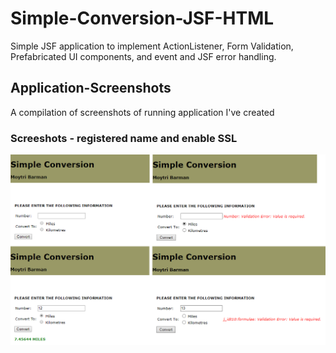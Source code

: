 # Simple-Conversion-JSF-HTML
Simple JSF application to implement ActionListener, Form Validation, Prefabricated UI components, and event and JSF error handling.

## Application-Screenshots

A compilation of screenshots of running application I've created

### Screeshots - registered name and enable SSL
![](https://github.com/Moytri/Simple-Conversion-JSF-HTML/blob/master/images/open.png)


